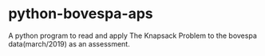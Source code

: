 # python-bovespa-aps
A python program to read and apply The  Knapsack Problem to the bovespa data(march/2019) as an assessment.
